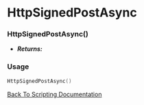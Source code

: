 # HttpSignedPostAsync

### HttpSignedPostAsync()
- ***Returns:*** 

### Usage

```Lua
HttpSignedPostAsync()
```


[Back To Scripting Documentation](../README.md)
